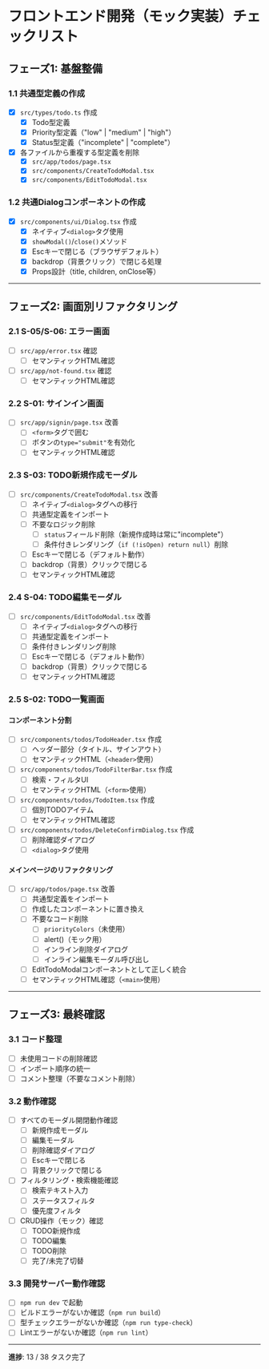 # フロントエンド開発（モック実装）チェックリスト

## フェーズ1: 基盤整備

### 1.1 共通型定義の作成

- [x] `src/types/todo.ts` 作成
  - [x] Todo型定義
  - [x] Priority型定義（"low" | "medium" | "high"）
  - [x] Status型定義（"incomplete" | "complete"）
- [x] 各ファイルから重複する型定義を削除
  - [x] `src/app/todos/page.tsx`
  - [x] `src/components/CreateTodoModal.tsx`
  - [x] `src/components/EditTodoModal.tsx`

### 1.2 共通Dialogコンポーネントの作成

- [x] `src/components/ui/Dialog.tsx` 作成
  - [x] ネイティブ`<dialog>`タグ使用
  - [x] `showModal()`/`close()`メソッド
  - [x] Escキーで閉じる（ブラウザデフォルト）
  - [x] backdrop（背景クリック）で閉じる処理
  - [x] Props設計（title, children, onClose等）

---

## フェーズ2: 画面別リファクタリング

### 2.1 S-05/S-06: エラー画面

- [ ] `src/app/error.tsx` 確認
  - [ ] セマンティックHTML確認
- [ ] `src/app/not-found.tsx` 確認
  - [ ] セマンティックHTML確認

### 2.2 S-01: サインイン画面

- [ ] `src/app/signin/page.tsx` 改善
  - [ ] `<form>`タグで囲む
  - [ ] ボタンの`type="submit"`を有効化
  - [ ] セマンティックHTML確認

### 2.3 S-03: TODO新規作成モーダル

- [ ] `src/components/CreateTodoModal.tsx` 改善
  - [ ] ネイティブ`<dialog>`タグへの移行
  - [ ] 共通型定義をインポート
  - [ ] 不要なロジック削除
    - [ ] `status`フィールド削除（新規作成時は常に"incomplete"）
    - [ ] 条件付きレンダリング（`if (!isOpen) return null`）削除
  - [ ] Escキーで閉じる（デフォルト動作）
  - [ ] backdrop（背景）クリックで閉じる
  - [ ] セマンティックHTML確認

### 2.4 S-04: TODO編集モーダル

- [ ] `src/components/EditTodoModal.tsx` 改善
  - [ ] ネイティブ`<dialog>`タグへの移行
  - [ ] 共通型定義をインポート
  - [ ] 条件付きレンダリング削除
  - [ ] Escキーで閉じる（デフォルト動作）
  - [ ] backdrop（背景）クリックで閉じる
  - [ ] セマンティックHTML確認

### 2.5 S-02: TODO一覧画面

#### コンポーネント分割

- [ ] `src/components/todos/TodoHeader.tsx` 作成
  - [ ] ヘッダー部分（タイトル、サインアウト）
  - [ ] セマンティックHTML（`<header>`使用）
- [ ] `src/components/todos/TodoFilterBar.tsx` 作成
  - [ ] 検索・フィルタUI
  - [ ] セマンティックHTML（`<form>`使用）
- [ ] `src/components/todos/TodoItem.tsx` 作成
  - [ ] 個別TODOアイテム
  - [ ] セマンティックHTML確認
- [ ] `src/components/todos/DeleteConfirmDialog.tsx` 作成
  - [ ] 削除確認ダイアログ
  - [ ] `<dialog>`タグ使用

#### メインページのリファクタリング

- [ ] `src/app/todos/page.tsx` 改善
  - [ ] 共通型定義をインポート
  - [ ] 作成したコンポーネントに置き換え
  - [ ] 不要なコード削除
    - [ ] `priorityColors`（未使用）
    - [ ] alert()（モック用）
    - [ ] インライン削除ダイアログ
    - [ ] インライン編集モーダル呼び出し
  - [ ] EditTodoModalコンポーネントとして正しく統合
  - [ ] セマンティックHTML確認（`<main>`使用）

---

## フェーズ3: 最終確認

### 3.1 コード整理

- [ ] 未使用コードの削除確認
- [ ] インポート順序の統一
- [ ] コメント整理（不要なコメント削除）

### 3.2 動作確認

- [ ] すべてのモーダル開閉動作確認
  - [ ] 新規作成モーダル
  - [ ] 編集モーダル
  - [ ] 削除確認ダイアログ
  - [ ] Escキーで閉じる
  - [ ] 背景クリックで閉じる
- [ ] フィルタリング・検索機能確認
  - [ ] 検索テキスト入力
  - [ ] ステータスフィルタ
  - [ ] 優先度フィルタ
- [ ] CRUD操作（モック）確認
  - [ ] TODO新規作成
  - [ ] TODO編集
  - [ ] TODO削除
  - [ ] 完了/未完了切替

### 3.3 開発サーバー動作確認

- [ ] `npm run dev` で起動
- [ ] ビルドエラーがないか確認（`npm run build`）
- [ ] 型チェックエラーがないか確認（`npm run type-check`）
- [ ] Lintエラーがないか確認（`npm run lint`）

---

**進捗**: 13 / 38 タスク完了
